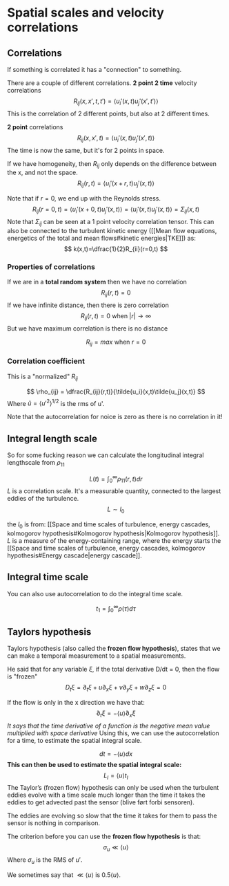 # Spatial scales and velocity correlations

## Correlations
If something is correlated it has a "connection" to something. 

There are a couple of different correlations.
**2 point 2 time** velocity correlations
$$
R_{ij}(x,x',t,t')= \langle u_i'(x,t) u_j'(x',t') \rangle
$$
This is the correlation of 2 different points, but also at 2 different times.

**2 point** correlations
$$
R_{ij}(x,x',t)= \langle u_i'(x,t) u_j'(x',t) \rangle
$$
The time is now the same, but it's for 2 points in space.


If we have homogeneity, then $R_{ij}$ only depends on the difference between the x, and not the space.
$$
R_{ij}(r,t)= \langle u_i'(x+r,t) u_j'(x,t) \rangle
$$

Note that if $r=0$, we end up with the Reynolds stress.
$$
R_{ij}(r=0,t)= \langle u_i'(x+0,t) u_j'(x,t) \rangle = \langle u_i'(x,t) u_j'(x,t) \rangle  = \Sigma_{ij}(x,t)
$$
Note that $\Sigma_{ij}$ can be seen at a 1 point velocity correlation tensor.
This can also be connected to the turbulent kinetic energy ([[Mean flow equations, energetics of the total and mean flows#kinetic energies|TKE]]) as:
$$
k(x,t)=\dfrac{1}{2}R_{ii}(r=0,t)
$$

### Properties of correlations
If we are in a **total random system** then we have no correlation
$$
R_{ij}(r,t) = 0
$$
If we have infinite distance, then there is zero correlation
$$
R_{ij}(r,t) = 0 \text{ when } |r| \rightarrow \infty 
$$
But we have maximum correlation is there is no distance

$$
R_{ij} = max \text{ when } r=0
$$

### Correlation coefficient
This is a "normalized" $R_{ij}$

$$
\rho_{ij} = \dfrac{R_{ij}(r,t)}{\tilde{u_i}(x,t)\tilde{u_j}(x,t)}
$$
Where $\tilde{u} = \langle u'^2 \rangle ^{1/2}$  is the rms of u'.

Note that the autocorrelation for noice is zero as there is no correlation in it!
## Integral length scale
So for some fucking reason we can calculate the longitudinal integral lengthscale from $\rho_{11}$

$$
L(t) = \int_0 ^\infty \rho_{11}(r,t) dr
$$
$L$ is a correlation scale. It's a measurable quantity, connected to the largest eddies of the turbulence.
$$
L \sim l_0
$$

the $l_0$ is from: [[Space and time scales of turbulence, energy cascades, kolmogorov hypothesis#Kolmogorov hypothesis|Kolmogorov hypothesis]].
$L$ is a measure of the energy-containing range, where the energy starts the [[Space and time scales of turbulence, energy cascades, kolmogorov hypothesis#Energy cascade|energy cascade]].

## Integral time scale

You can also use autocorrelation to do the integral time scale.

$$
t_1 = \int_0 ^\infty \rho(\tau) d\tau
$$


## Taylors hypothesis

Taylors hypothesis (also called the **frozen flow hypothesis**), states that we can make a temporal measurement to a spatial measurements.

He said that for any variable $\xi$, if the total derivative D/dt = 0, then the flow is "frozen"
$$
D_t \xi = \partial_t \xi + u\partial_x \xi+ v \partial_y \xi +  w\partial_z \xi = 0 $$

If the flow is only in the x direction we have that:
$$
\partial_t \xi = - \langle u \rangle \partial_x \xi
$$
*It says that the time derivative of a function is the negative mean value multiplied with space derivative*
Using this, we can use the autocorrelation for a time, to estimate the spatial integral scale.

$$
dt = -\langle u \rangle dx
$$
**This can then be used to  estimate the spatial integral scale:**
$$
L_I = \langle u \rangle t_I
$$
The Taylor’s (frozen flow) hypothesis can only be used when the turbulent eddies evolve with a
time scale much longer than the time it takes the eddies to get advected past the sensor (blive
ført forbi sensoren).

The eddies are evolving so slow that the time it takes for them to pass the sensor is nothing in comparison.  

The criterion before you can use the **frozen flow hypothesis** is that:
$$
\sigma_u \ll \langle u \rangle
$$
Where $\sigma_u$ is the RMS of $u'$.

We sometimes say that $\ll \langle u \rangle \text{ is } 0.5 \langle u \rangle$.

